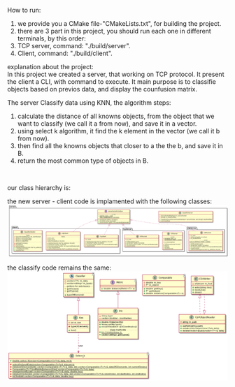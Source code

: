 How to run:
1. we provide you a CMake file-"CMakeLists.txt", for building the project.
2. there are 3 part in this project, you should run each one in different terminals, by this order:
3. TCP server, command: "./build/server".
4. Client, command: "./build/client".




explanation about the project:<br />
In this project we created a server, that working on TCP protocol.
It present the client a CLI, with command to execute.
It main purpose is to classifie objects based on previos data, and display the counfusion matrix.

The server Classify data using KNN, the algorithm steps:
1. calculate the distance of all knowns objects, from the object that we want to classify (we call it a from now), and save it in a vector.
2. using select k algorithm, it find the k element in the vector (we call it b from now).
3. then find all the knowns objects that closer to a the the b, and save it in B.
4. return the most common type of objects in B.
<br />




our class hierarchy is:

the new server - client code is implamented with the following classes:
![](UMLs/UML%20ass2.png)

the classify code remains the same: <br />
![](UMLs/UML%20ass1.png)
